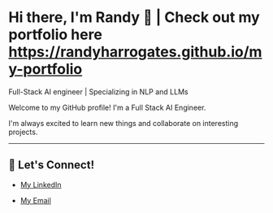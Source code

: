 # Hi there, I'm Randy 👋 | Check out my portfolio here https://randyharrogates.github.io/my-portfolio

Full-Stack AI engineer | Specializing in NLP and LLMs 

Welcome to my GitHub profile! I'm a Full Stack AI Engineer.

I'm always excited to learn new things and collaborate on interesting projects.

---

## 📢 Let's Connect!

- [My LinkedIn](https://www.linkedin.com/in/randychan112)

- <a href="mailto:randychan_92&#64;outlook&#46;com">My Email</a>
